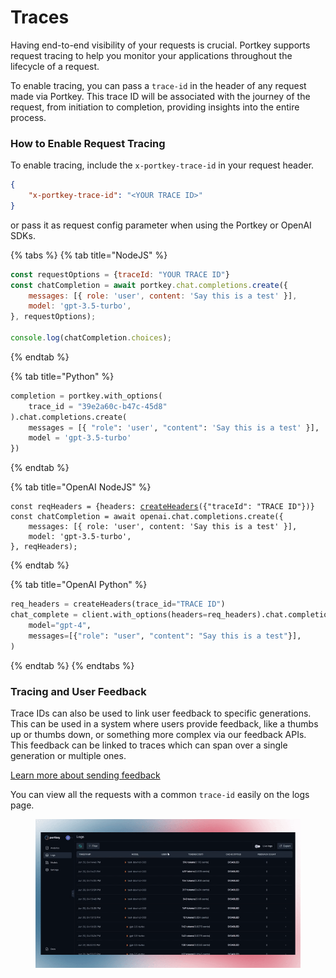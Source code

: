 # Traces

Having end-to-end visibility of your requests is crucial. Portkey supports request tracing to help you monitor your applications throughout the lifecycle of a request.

To enable tracing, you can pass a `trace-id` in the header of any request made via Portkey. This trace ID will be associated with the journey of the request, from initiation to completion, providing insights into the entire process.

### How to Enable Request Tracing

To enable tracing, include the `x-portkey-trace-id` in your request header.

```json
{
    "x-portkey-trace-id": "<YOUR TRACE ID>"
}
```

or pass it as request config parameter when using the Portkey or OpenAI SDKs.

{% tabs %}
{% tab title="NodeJS" %}
```javascript
const requestOptions = {traceId: "YOUR TRACE ID"}
const chatCompletion = await portkey.chat.completions.create({
    messages: [{ role: 'user', content: 'Say this is a test' }],
    model: 'gpt-3.5-turbo',
}, requestOptions);

console.log(chatCompletion.choices);
```
{% endtab %}

{% tab title="Python" %}
```python
completion = portkey.with_options(
    trace_id = "39e2a60c-b47c-45d8"
).chat.completions.create(
    messages = [{ "role": 'user', "content": 'Say this is a test' }],
    model = 'gpt-3.5-turbo'
})
```
{% endtab %}

{% tab title="OpenAI NodeJS" %}
<pre class="language-javascript"><code class="lang-javascript">const reqHeaders = {headers: <a data-footnote-ref href="#user-content-fn-1">createHeaders</a>({"traceId": "TRACE ID"})}
const chatCompletion = await openai.chat.completions.create({
    messages: [{ role: 'user', content: 'Say this is a test' }],
    model: 'gpt-3.5-turbo',
}, reqHeaders);
</code></pre>
{% endtab %}

{% tab title="OpenAI Python" %}
```python
req_headers = createHeaders(trace_id="TRACE ID")
chat_complete = client.with_options(headers=req_headers).chat.completions.create(
    model="gpt-4",
    messages=[{"role": "user", "content": "Say this is a test"}],
)
```
{% endtab %}
{% endtabs %}

### Tracing and User Feedback

Trace IDs can also be used to link user feedback to specific generations. This can be used in a system where users provide feedback, like a thumbs up or thumbs down, or something more complex via our feedback APIs. This feedback can be linked to traces which can span over a single generation or multiple ones.

[Learn more about sending feedback](feedback.md)

You can view all the requests with a common `trace-id` easily on the logs page.

<figure><img src="../../.gitbook/assets/image (18).png" alt=""><figcaption></figcaption></figure>

[^1]: Imported from the Portkey SDK
